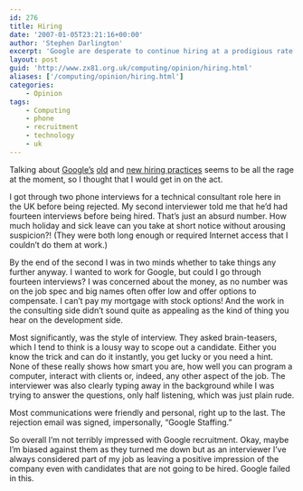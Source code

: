 ```yaml
---
id: 276
title: Hiring
date: '2007-01-05T23:21:16+00:00'
author: 'Stephen Darlington'
excerpt: 'Google are desperate to continue hiring at a prodigious rate and are trying new approaches to continue to get the right people. Here''s my take on their current methods.'
layout: post
guid: 'http://www.zx81.org.uk/computing/opinion/hiring.html'
aliases: ['/computing/opinion/hiring.html']
categories:
    - Opinion
tags:
    - Computing
    - phone
    - recruitment
    - technology
    - uk
---
```


Talking about [Google’s](http://slashdot.org/article.pl?sid=07/01/04/208206 "Discussion on Google's hiring practice") [old](http://www.theregister.co.uk/2007/01/05/google_interview_tales/ "Google's old hiring practices") and [new hiring practices](http://www.nytimes.com/2007/01/03/technology/03google.html?ex=1168664400&en=0bfc6a791ca1f2dd&ei=5070&emc=eta1 "Google's new hiring practices") seems to be all the rage at the moment, so I thought that I would get in on the act.

I got through two phone interviews for a technical consultant role here in the UK before being rejected. My second interviewer told me that he’d had fourteen interviews before being hired. That’s just an absurd number. How much holiday and sick leave can you take at short notice without arousing suspicion?! (They were both long enough or required Internet access that I couldn’t do them at work.)

By the end of the second I was in two minds whether to take things any further anyway. I wanted to work for Google, but could I go through fourteen interviews? I was concerned about the money, as no number was on the job spec and big names often offer low and offer options to compensate. I can’t pay my mortgage with stock options! And the work in the consulting side didn’t sound quite as appealing as the kind of thing you hear on the development side.

Most significantly, was the style of interview. They asked brain-teasers, which I tend to think is a lousy way to scope out a candidate. Either you know the trick and can do it instantly, you get lucky or you need a hint. None of these really shows how smart you are, how well you can program a computer, interact with clients or, indeed, any other aspect of the job. The interviewer was also clearly typing away in the background while I was trying to answer the questions, only half listening, which was just plain rude.

Most communications were friendly and personal, right up to the last. The rejection email was signed, impersonally, “Google Staffing.”

So overall I’m not terribly impressed with Google recruitment. Okay, maybe I’m biased against them as they turned me down but as an interviewer I’ve always considered part of my job as leaving a positive impression of the company even with candidates that are not going to be hired. Google failed in this.